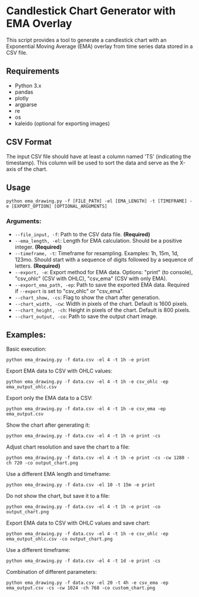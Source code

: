 # Candlestick Chart Generator with EMA Overlay

This script provides a tool to generate a candlestick chart with an Exponential Moving Average (EMA) overlay from time series data stored in a CSV file.

## Requirements

- Python 3.x
- pandas
- plotly
- argparse
- re
- os
- kaleido (optional for exporting images)

## CSV Format

The input CSV file should have at least a column named 'TS' (indicating the timestamp). This column will be used to sort the data and serve as the X-axis of the chart.

## Usage

```
python ema_drawing.py -f [FILE_PATH] -el [EMA_LENGTH] -t [TIMEFRAME] -e [EXPORT_OPTION] [OPTIONAL_ARGUMENTS]
```

### Arguments:

- `--file_input, -f`: Path to the CSV data file. **(Required)**
- `--ema_length, -el`: Length for EMA calculation. Should be a positive integer. **(Required)**
- `--timeframe, -t`: Timeframe for resampling. Examples: 1h, 15m, 1d, 123mo. Should start with a sequence of digits followed by a sequence of letters. **(Required)**
- `--export, -e`: Export method for EMA data. Options: "print" (to console), "csv_ohlc" (CSV with OHLC), "csv_ema" (CSV with only EMA).
- `--export_ema_path, -ep`: Path to save the exported EMA data. Required if `--export` is set to "csv_ohlc" or "csv_ema".
- `--chart_show, -cs`: Flag to show the chart after generation.
- `--chart_width, -cw`: Width in pixels of the chart. Default is 1600 pixels.
- `--chart_height, -ch`: Height in pixels of the chart. Default is 800 pixels.
- `--chart_output, -co`: Path to save the output chart image.

## Examples:

Basic execution:
```
python ema_drawing.py -f data.csv -el 4 -t 1h -e print
```

Export EMA data to CSV with OHLC values:
```
python ema_drawing.py -f data.csv -el 4 -t 1h -e csv_ohlc -ep ema_output_ohlc.csv
```

Export only the EMA data to a CSV:
```
python ema_drawing.py -f data.csv -el 4 -t 1h -e csv_ema -ep ema_output.csv
```

Show the chart after generating it:
```
python ema_drawing.py -f data.csv -el 4 -t 1h -e print -cs
```

Adjust chart resolution and save the chart to a file:
```
python ema_drawing.py -f data.csv -el 4 -t 1h -e print -cs -cw 1280 -ch 720 -co output_chart.png
```

Use a different EMA length and timeframe:
```
python ema_drawing.py -f data.csv -el 10 -t 15m -e print
```

Do not show the chart, but save it to a file:
```
python ema_drawing.py -f data.csv -el 4 -t 1h -e print -co output_chart.png
```

Export EMA data to CSV with OHLC values and save chart:
```
python ema_drawing.py -f data.csv -el 4 -t 1h -e csv_ohlc -ep ema_output_ohlc.csv -co output_chart.png
```

Use a different timeframe:
```
python ema_drawing.py -f data.csv -el 4 -t 1d -e print -cs
```

Combination of different parameters:
```
python ema_drawing.py -f data.csv -el 20 -t 4h -e csv_ema -ep ema_output.csv -cs -cw 1024 -ch 768 -co custom_chart.png
```